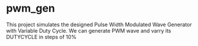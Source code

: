 # pwm_gen
This project simulates the designed Pulse Width Modulated Wave Generator with Variable Duty Cycle. We can generate PWM wave and varry its DUTYCYCLE in steps of 10%
